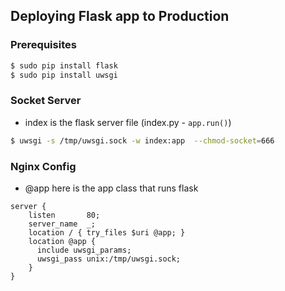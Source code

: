 
## Deploying Flask app to Production


### Prerequisites

```sh
$ sudo pip install flask
$ sudo pip install uwsgi
```

### Socket Server

- index is the flask server file (index.py - `app.run()`) 

```sh
$ uwsgi -s /tmp/uwsgi.sock -w index:app  --chmod-socket=666
```

### Nginx Config

- @app here is the app class that runs flask

```nginx
server {
    listen       80; 
    server_name  _;  
    location / { try_files $uri @app; }
    location @app {
      include uwsgi_params;
      uwsgi_pass unix:/tmp/uwsgi.sock;
    }   
}
```
